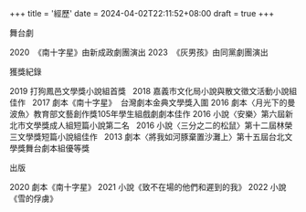 +++
title = '經歷'
date = 2024-04-02T22:11:52+08:00
draft = true
+++

舞台劇

2020  《南十字星》由新成政劇團演出
2023  《灰男孩》由同黨劇團演出

獲獎紀錄  
 
2019 打狗鳳邑文學獎小說組首獎  
2018 嘉義市文化局小說與散文徵文活動小說組佳作  
2017 劇本《南十字星》  台灣劇本金典文學獎入圍
2016 劇本〈月光下的曼波魚〉教育部文藝創作獎105年學生組戲劇劇本佳作
2016 小說〈安樂〉第六屆新北市文學獎成人組短篇小說第二名  
2016 小說〈三分之二的松鼠〉第十二屆林榮三文學獎短篇小說組佳作  
2013 劇本〈將我如河豚棄置沙灘上〉第十五屆台北文學獎舞台劇本組優等獎  



出版

2020 劇本《南十字星》
2021 小說《致不在場的他們和遲到的我》
2022 小說《雪的俘虜》